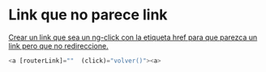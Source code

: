 # Link que no parece link <a href>

Crear un link que sea un ng-click con la etiqueta href para que parezca un link pero que no redireccione.

```typescript
<a [routerLink]=""  (click)="volver()"><a>
```
